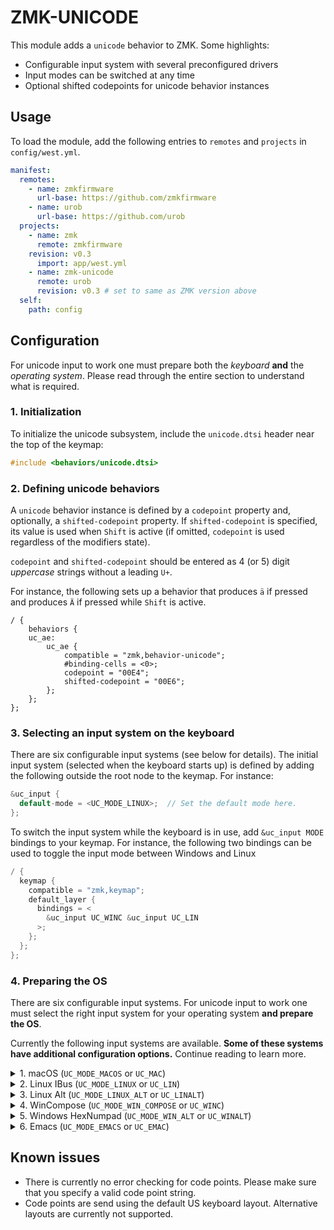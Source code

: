 # ZMK-UNICODE

This module adds a `unicode` behavior to ZMK. Some highlights:

- Configurable input system with several preconfigured drivers
- Input modes can be switched at any time
- Optional shifted codepoints for unicode behavior instances

## Usage

To load the module, add the following entries to `remotes` and `projects` in
`config/west.yml`.

```yml
manifest:
  remotes:
    - name: zmkfirmware
      url-base: https://github.com/zmkfirmware
    - name: urob
      url-base: https://github.com/urob
  projects:
    - name: zmk
      remote: zmkfirmware
    revision: v0.3
      import: app/west.yml
    - name: zmk-unicode
      remote: urob
      revision: v0.3 # set to same as ZMK version above
  self:
    path: config
```

## Configuration

For unicode input to work one must prepare both the _keyboard_ **and** the
_operating system_. Please read through the entire section to understand what is
required.

### 1. Initialization

To initialize the unicode subsystem, include the `unicode.dtsi` header near the
top of the keymap:

```c
#include <behaviors/unicode.dtsi>
```

### 2. Defining unicode behaviors

A `unicode` behavior instance is defined by a `codepoint` property and,
optionally, a `shifted-codepoint` property. If `shifted-codepoint` is specified,
its value is used when `Shift` is active (if omitted, `codepoint` is used
regardless of the modifiers state).

`codepoint` and `shifted-codepoint` should be entered as  4 (or 5) digit
_uppercase_ strings without a leading `U+`.

For instance, the following sets up a behavior that produces `ä` if pressed and
produces `Ä` if pressed while `Shift` is active.

```dts
/ {
    behaviors {
    uc_ae:
        uc_ae {
            compatible = "zmk,behavior-unicode";
            #binding-cells = <0>;
            codepoint = "00E4";
            shifted-codepoint = "00E6";
        };
    };
};
```

### 3. Selecting an input system on the keyboard

There are six configurable input systems (see below for details). The initial
input system (selected when the keyboard starts up) is defined by adding the
following outside the root node to the keymap. For instance:
```c
&uc_input {
  default-mode = <UC_MODE_LINUX>;  // Set the default mode here.
};
```

To switch the input system while the keyboard is in use, add `&uc_input
MODE` bindings to your keymap. For instance, the following two bindings
can be used to toggle the input mode between Windows and Linux
```c
/ {
  keymap {
    compatible = "zmk,keymap";
    default_layer {
      bindings = <
        &uc_input UC_WINC &uc_input UC_LIN
      >;
    };
  };
};
```

### 4. Preparing the OS

There are six configurable input systems. For unicode input to work one must
select the right input system for your operating system **and prepare the OS**.

Currently the following input systems are available. **Some of these systems have
additional configuration options.** Continue reading to learn more.

<details><summary>1. macOS (<code>UC_MODE_MACOS</code> or <code>UC_MAC</code>)</summary>

macOS has built-in support for Unicode input, supporting all possible code
points above `U+FFFF`.

To enable, go to **System Preferences → Keyboard → Input Sources**, then add
Unicode Hex Input to the list (under Other), and activate it from the input
dropdown in the menu bar. Note that this may disable some Option-based shortcuts
such as Option+Left and Option+Right.

The `UC_MODE_MACOS` input system has one configurable property `macos-key`,
which defaults to `LALT`. The system will:
  1. press and hold `macos-key` (LALT per default)
  2. input the code point sequence
  3. release `macos-key`

To overwrite `macos-key`, add the following outside of the root node of your
keymap:

```c
&uc_input {
  macos-key = <LALT>;  // replace with desired key
};
```

</details>

<details><summary>2. Linux IBus (<code>UC_MODE_LINUX</code> or <code>UC_LIN</code>)</summary>

For Linux distros with IBus, Unicode input is enabled by default, supports all
possible code points, and works almost anywhere. Without IBus, it works under
GTK apps, but rarely anywhere else.

If the system is not working, it is worth trying out `UC_MODE_LINUX_ALT`.

The `UC_MODE_LINUX` input system has one configurable property `linux-key`,
which defaults to `LC(LS(U))`. The system will:
  1. tap and release `linux-key` (`LC(LS(U))` by default)
  2. input the code point sequence
  3. tap and release `SPACE`

To overwrite `linux-key`, add the following outside of the root node of your
keymap:

```c
&uc_input {
  linux-key = <LC(LS(U))>;  // replace with desired key
};
```

</details>

<details><summary>3. Linux Alt (<code>UC_MODE_LINUX_ALT</code> or <code>UC_LINALT</code>)</summary>

This is a variant of `UC_MODE_LINUX`, which keeps holding `LCTRL + LSHFT` for
the entire input.

The `UC_MODE_LINUX_ALT` input system has one configurable property `linux-alt-key`,
which defaults to `LC(LSHSFT)`. The system will:
  1. press and hold `linux-alt-key` (`LC(LSHFT)` by default)
  2. tap and release `U`
  3. input the code point sequence
  4. tap and release `SPACE`
  5. release `linux-alt-key`

To overwrite `linux-alt-key`, add the following outside of the root node of your
keymap:

```c
&uc_input {
  linux-alt-key = <LC(LSHFT)>;  // replace with desired key
};
```

</details>

<details><summary>4. WinCompose (<code>UC_MODE_WIN_COMPOSE</code> or <code>UC_WINC</code>)</summary>

This input system requires a third-party tool called
[WinCompose](https://github.com/samhocevar/wincompose). 
It supports all possible code points, and is the **recommended
input mode for Windows**.

To enable, install the [latest release from
GitHub](https://github.com/samhocevar/wincompose/releases/latest). Once
installed, it will automatically run on startup. This works reliably under all
versions of Windows supported by WinCompose.

The `UC_MODE_WIN_COMPOSE` input system has one configurable property `win-compose-key`,
which defaults to `RALT`. The system will:
  1. tap and release `win-compose-key` (`RALT` by default)
  2. tap and release `U`
  3. input the code point sequence
  4. tap and release `RET`

To overwrite `win-compose-key`, add the following outside of the root node of your
keymap:

```c
&uc_input {
  win-compose-key = <RALT>;  // replace with desired key
};
```

</details>

<details><summary>5. Windows HexNumpad (<code>UC_MODE_WIN_ALT</code> or <code>UC_WINALT</code>)</summary>

This is Windows' built-in hex numpad Unicode input mode. It only supports code
points up to `U+FFFF`, and is not recommended due to reliability and
compatibility issues.

To enable, run the following as an administrator, then reboot:

```cmd
reg add "HKCU\Control Panel\Input Method" -v EnableHexNumpad -t REG_SZ -d 1
```

The system will:
  1. press and hold `LALT`
  2. tap and release `KP_PLUS`
  3. input the code point sequence
  4. release `LALT`

</details>

<details><summary>6. Emacs (<code>UC_MODE_EMACS</code> or <code>UC_EMAC</code>)</summary>

Emacs supports code point input with the `insert-char` command.

The system will:
  1. tap and release `LC(X)`
  2. tap and release `N8`
  3. tap and release `RET`
  4. input the code point sequence
  5. tap and release `LALT`

</details>

## Known issues

- There is currently no error checking for code points. Please make sure that
you specify a valid code point string.
- Code points are send using the default US keyboard layout. Alternative layouts
  are currently not supported.
